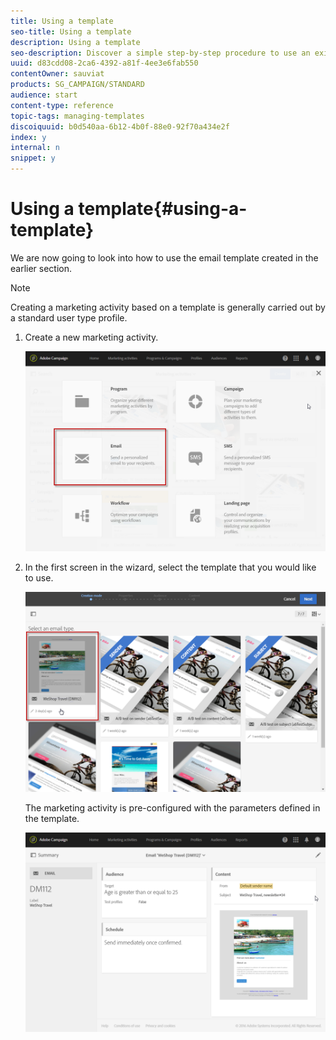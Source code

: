 ```yaml
---
title: Using a template
seo-title: Using a template
description: Using a template
seo-description: Discover a simple step-by-step procedure to use an existing template.
uuid: d83cdd08-2ca6-4392-a81f-4ee3e6fab550
contentOwner: sauviat
products: SG_CAMPAIGN/STANDARD
audience: start
content-type: reference
topic-tags: managing-templates
discoiquuid: b0d540aa-6b12-4b0f-88e0-92f70a434e2f
index: y
internal: n
snippet: y
---
```


# Using a template{#using-a-template}

We are now going to look into how to use the email template created in the earlier section.

>[!NOTE]
>
>Creating a marketing activity based on a template is generally carried out by a standard user type profile.

1. Create a new marketing activity.

   ![](assets/template_5.png)

1. In the first screen in the wizard, select the template that you would like to use.

   ![](assets/template_6.png)

   The marketing activity is pre-configured with the parameters defined in the template.

   ![](assets/template_7.png)

